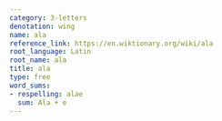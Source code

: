 ```yaml
---
category: 3-letters
denotation: wing
name: ala
reference_link: https://en.wiktionary.org/wiki/ala
root_language: Latin
root_name: ala
title: ala
type: free
word_sums:
- respelling: alae
  sum: Ala + e
---
```


